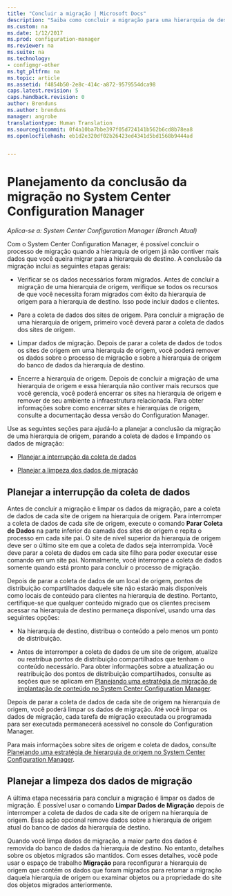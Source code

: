 ```yaml
---
title: "Concluir a migração | Microsoft Docs"
description: "Saiba como concluir a migração para uma hierarquia de destino do System Center Configuration Manager depois que uma hierarquia de origem não contiver dados."
ms.custom: na
ms.date: 1/12/2017
ms.prod: configuration-manager
ms.reviewer: na
ms.suite: na
ms.technology:
- configmgr-other
ms.tgt_pltfrm: na
ms.topic: article
ms.assetid: f4854b50-2e8c-414c-a872-9579554dca98
caps.latest.revision: 5
caps.handback.revision: 0
author: Brenduns
ms.author: brenduns
manager: angrobe
translationtype: Human Translation
ms.sourcegitcommit: 0f4a10ba7bbe397f05d724141b562b6cd8b78ea8
ms.openlocfilehash: eb1d2e320df02b26423ed4341d5bd1568b9444ad


---
```

# <a name="plan-to-complete-migration-in-system-center-configuration-manager"></a>Planejamento da conclusão da migração no System Center Configuration Manager

*Aplica-se a: System Center Configuration Manager (Branch Atual)*

Com o System Center Configuration Manager, é possível concluir o processo de migração quando a hierarquia de origem já não contiver mais dados que você queira migrar para a hierarquia de destino. A conclusão da migração inclui as seguintes etapas gerais:  

-   Verificar se os dados necessários foram migrados. Antes de concluir a migração de uma hierarquia de origem, verifique se todos os recursos de que você necessita foram migrados com êxito da hierarquia de origem para a hierarquia de destino. Isso pode incluir dados e clientes.  

-   Pare a coleta de dados dos sites de origem. Para concluir a migração de uma hierarquia de origem, primeiro você deverá parar a coleta de dados dos sites de origem.  

-   Limpar dados de migração. Depois de parar a coleta de dados de todos os sites de origem em uma hierarquia de origem, você poderá remover os dados sobre o processo de migração e sobre a hierarquia de origem do banco de dados da hierarquia de destino.  

-   Encerre a hierarquia de origem. Depois de concluir a migração de uma hierarquia de origem e essa hierarquia não contiver mais recursos que você gerencia, você poderá encerrar os sites na hierarquia de origem e remover de seu ambiente a infraestrutura relacionada. Para obter informações sobre como encerrar sites e hierarquias de origem, consulte a documentação dessa versão do Configuration Manager.  

Use as seguintes seções para ajudá-lo a planejar a conclusão da migração de uma hierarquia de origem, parando a coleta de dados e limpando os dados de migração:  

-   [Planejar a interrupção da coleta de dados](#Plan_to_Stop_Data_Gath)  

-   [Planejar a limpeza dos dados de migração](#Plan_to_clean_up)  

##  <a name="a-nameplantostopdatagatha-plan-to-stop-gathering-data"></a><a name="Plan_to_Stop_Data_Gath"></a> Planejar a interrupção da coleta de dados  
 Antes de concluir a migração e limpar os dados da migração, pare a coleta de dados de cada site de origem na hierarquia de origem. Para interromper a coleta de dados de cada site de origem, execute o comando **Parar Coleta de Dados** na parte inferior da camada dos sites de origem e repita o processo em cada site pai. O site de nível superior da hierarquia de origem deve ser o último site em que a coleta de dados seja interrompida. Você deve parar a coleta de dados em cada site filho para poder executar esse comando em um site pai. Normalmente, você interrompe a coleta de dados somente quando está pronto para concluir o processo de migração.  

 Depois de parar a coleta de dados de um local de origem, pontos de distribuição compartilhados daquele site não estarão mais disponíveis como locais de conteúdo para clientes na hierarquia de destino. Portanto, certifique-se que qualquer conteúdo migrado que os clientes precisem acessar na hierarquia de destino permaneça disponível, usando uma das seguintes opções:  

-   Na hierarquia de destino, distribua o conteúdo a pelo menos um ponto de distribuição.  

-   Antes de interromper a coleta de dados de um site de origem, atualize ou reatribua pontos de distribuição compartilhados que tenham o conteúdo necessário. Para obter informações sobre a atualização ou reatribuição dos pontos de distribuição compartilhados, consulte as seções que se aplicam em [Planejando uma estratégia de migração de implantação de conteúdo no System Center Configuration Manager](../../core/migration/planning-a-content-deployment-migration-strategy.md).  

Depois de parar a coleta de dados de cada site de origem na hierarquia de origem, você poderá limpar os dados de migração. Até você limpar os dados de migração, cada tarefa de migração executada ou programada para ser executada permanecerá acessível no console do Configuration Manager.  

Para mais informações sobre sites de origem e coleta de dados, consulte [Planejando uma estratégia de hierarquia de origem no System Center Configuration Manager](../../core/migration/planning-a-source-hierarchy-strategy.md).  

##  <a name="a-nameplantocleanupa-plan-to-clean-up-migration-data"></a><a name="Plan_to_clean_up"></a> Planejar a limpeza dos dados de migração  
 A última etapa necessária para concluir a migração é limpar os dados de migração. É possível usar o comando **Limpar Dados de Migração** depois de interromper a coleta de dados de cada site de origem na hierarquia de origem. Essa ação opcional remove dados sobre a hierarquia de origem atual do banco de dados da hierarquia de destino.  

 Quando você limpa dados de migração, a maior parte dos dados é removida do banco de dados da hierarquia de destino. No entanto, detalhes sobre os objetos migrados são mantidos. Com esses detalhes, você pode usar o espaço de trabalho **Migração** para reconfigurar a hierarquia de origem que contém os dados que foram migrados para retomar a migração daquela hierarquia de origem ou examinar objetos ou a propriedade do site dos objetos migrados anteriormente.  



<!--HONumber=Jan17_HO2-->


